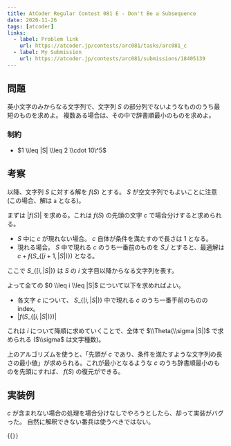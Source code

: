 ```yaml
---
title: AtCoder Regular Contest 081 E - Don't Be a Subsequence
date: 2020-11-26
tags: [atcoder]
links:
  - label: Problem link
    url: https://atcoder.jp/contests/arc081/tasks/arc081_c
  - label: My Submission
    url: https://atcoder.jp/contests/arc081/submissions/18405139
---
```


## 問題

英小文字のみからなる文字列で、文字列 $S$ の部分列でないようなもののうち最短のものを求めよ。
複数ある場合は、その中で辞書順最小のものを求めよ。

### 制約

- $1 \\leq |S| \\leq 2 \\cdot 10\^5$

## 考察

以降、文字列 $S$ に対する解を $f(S)$ とする。
$S$ が空文字列でもよいことに注意(この場合、解は `a` となる)。

まずは $|f(S)|$ を求める。これは $f(S)$ の先頭の文字 $c$ で場合分けすると求められる。

- $S$ 中に $c$ が現れない場合。 $c$ 自体が条件を満たすので長さは $1$ となる。
- 現れる場合。 $S$ 中で現れる $c$ のうち一番前のものを $S\_i$ とすると、最適解は $c + f(S\_\{[i+1,|S|)\})$ となる。

ここで $S\_\{[i,|S|)\}$ は $S$ の $i$ 文字目以降からなる文字列を表す。

よって全ての $0 \\leq i \\leq |S|$ について以下を求めればよい。

- 各文字 $c$ について、 $S\_\{[i,|S|)\}$ 中で現れる $c$ のうち一番手前のものの index。
- $|f(S\_\{[i,|S|)\})|$

これは $i$ について降順に求めていくことで、全体で $\\Theta(\\sigma |S|)$ で求められる ($\\sigma$ は文字種数)。

上のアルゴリズムを使うと、「先頭が $c$ であり、条件を満たすような文字列の長さの最小値」が求められる。これが最小となるような $c$ のうち辞書順最小のものを先頭にすれば、 $f(S)$ の復元ができる。

## 実装例

$c$ が含まれない場合の処理を場合分けなしでやろうとしたら、却って実装がバグった。
自然に解釈できない番兵は使うべきではない。

{{<code file="main.cpp" language="cpp">}}
